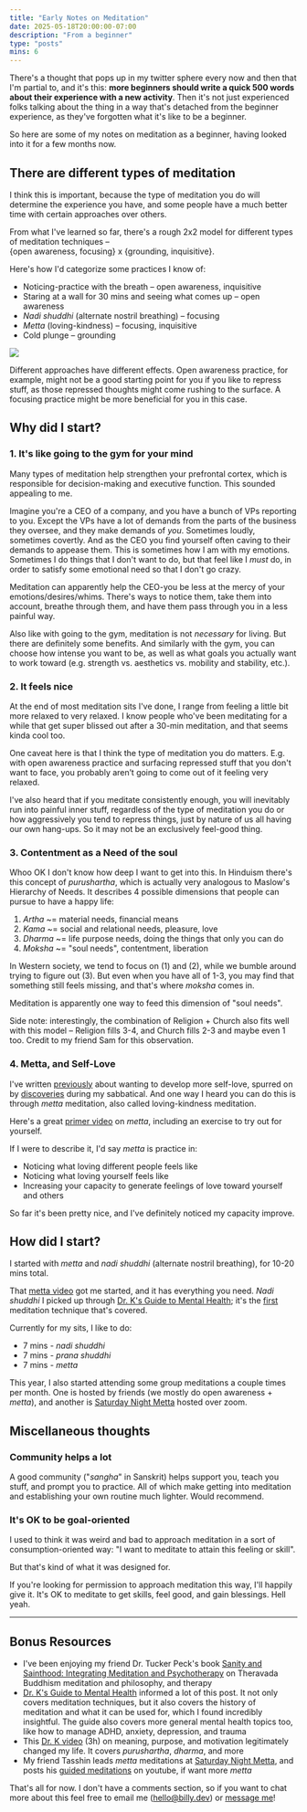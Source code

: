 ```yaml
---
title: "Early Notes on Meditation"
date: 2025-05-18T20:00:00-07:00
description: "From a beginner"
type: "posts"
mins: 6
---
```


There's a thought that pops up in my twitter sphere every now and then that I'm partial to, and it's this: **more beginners should write a quick 500 words about their experience with a new activity**. Then it's not just experienced folks talking about the thing in a way that's detached from the beginner experience, as they've forgotten what it's like to be a beginner.

So here are some of my notes on meditation as a beginner, having looked into it for a few months now.

## There are different types of meditation

I think this is important, because the type of meditation you do will determine the experience you have, and some people have a much better time with certain approaches over others.

From what I've learned so far, there's a rough 2x2 model for different types of meditation techniques –  
{open awareness, focusing} x {grounding, inquisitive}.

Here's how I'd categorize some practices I know of:
* Noticing-practice with the breath – open awareness, inquisitive
* Staring at a wall for 30 mins and seeing what comes up – open awareness
* _Nadi shuddhi_ (alternate nostril breathing) – focusing
* _Metta_ (loving-kindness) – focusing, inquisitive
* Cold plunge – grounding

<img src="https://byoung-blog.s3.us-west-1.amazonaws.com/2025-05-18-meditation-2x2-filled.jpg">

Different approaches have different effects. Open awareness practice, for example, might not be a good starting point for you if you like to repress stuff, as those repressed thoughts might come rushing to the surface. A focusing practice might be more beneficial for you in this case.

## Why did I start?

### 1. It's like going to the gym for your mind  

Many types of meditation help strengthen your prefrontal cortex, which is responsible for decision-making and executive function. This sounded appealing to me.

Imagine you're a CEO of a company, and you have a bunch of VPs reporting to you. Except the VPs have a lot of demands from the parts of the business they oversee, and they make demands of _you_. Sometimes loudly, sometimes covertly. And as the CEO you find yourself often caving to their demands to appease them. This is sometimes how I am with my emotions. Sometimes I do things that I don't want to do, but that feel like I _must_ do, in order to satisfy some emotional need so that I don't go crazy.

Meditation can apparently help the CEO-you be less at the mercy of your emotions/desires/whims. There's ways to notice them, take them into account, breathe through them, and have them pass through you in a less painful way.

Also like with going to the gym, meditation is not _necessary_ for living. But there are definitely some benefits. And similarly with the gym, you can choose how intense you want to be, as well as what goals you actually want to work toward (e.g. strength vs. aesthetics vs. mobility and stability, etc.).

### 2. It feels nice

At the end of most meditation sits I've done, I range from feeling a little bit more relaxed to very relaxed. I know people who've been meditating for a while that get super blissed out after a 30-min meditation, and that seems kinda cool too.

One caveat here is that I think the type of meditation you do matters. E.g. with open awareness practice and surfacing repressed stuff that you don't want to face, you probably aren’t going to come out of it feeling very relaxed.

I've also heard that if you meditate consistently enough, you will inevitably run into painful inner stuff, regardless of the type of meditation you do or how aggressively you tend to repress things, just by nature of us all having our own hang-ups. So it may not be an exclusively feel-good thing.

### 3. Contentment as a Need of the soul

Whoo OK I don't know how deep I want to get into this. In Hinduism there's this concept of _purushartha_, which is actually very analogous to Maslow's Hierarchy of Needs. It describes 4 possible dimensions that people can pursue to have a happy life:
1. _Artha_ ~= material needs, financial means
1. _Kama_ ~= social and relational needs, pleasure, love
1. _Dharma_ ~= life purpose needs, doing the things that only you can do
1. _Moksha_ ~= "soul needs", contentment, liberation

In Western society, we tend to focus on (1) and (2), while we bumble around trying to figure out (3). But even when you have all of 1-3, you may find that something still feels missing, and that's where _moksha_ comes in.

Meditation is apparently one way to feed this dimension of "soul needs".

Side note: interestingly, the combination of Religion + Church also fits well with this model – Religion fills 3-4, and Church fills 2-3 and maybe even 1 too. Credit to my friend Sam for this observation.

### 4. Metta, and Self-Love

I've written <a target="_blank" href="https://billy.dev/posts/sabbatical-notes/5/">previously</a> about wanting to develop more self-love, spurred on by <a target="_blank" href="https://billy.dev/posts/sabbatical-notes/recap1/">discoveries</a> during my sabbatical. And one way I heard you can do this is through _metta_ meditation, also called loving-kindness meditation.

Here's a great <a target="_blank" href="https://www.youtube.com/watch?v=FQ1d5rC062c">primer video</a> on _metta_, including an exercise to try out for yourself.

If I were to describe it, I'd say _metta_ is practice in:
* Noticing what loving different people feels like
* Noticing what loving yourself feels like
* Increasing your capacity to generate feelings of love toward yourself and others

So far it's been pretty nice, and I've definitely noticed my capacity improve.

## How did I start?

I started with _metta_ and _nadi shuddhi_ (alternate nostril breathing), for 10-20 mins total.

That <a target="_blank" href="https://www.youtube.com/watch?v=FQ1d5rC062c">metta video</a> got me started, and it has everything you need. _Nadi shuddhi_ I picked up through <a target="_blank" href="https://www.healthygamer.gg/about/guide">Dr. K's Guide to Mental Health</a>; it's the <a target="_blank" href="https://coaching.healthygamer.gg/guide/meditations/nadi-shuddhi">first</a> meditation technique that's covered. 

Currently for my sits, I like to do:
* 7 mins - _nadi shuddhi_
* 7 mins - _prana shuddhi_
* 7 mins - _metta_

This year, I also started attending some group meditations a couple times per month. One is hosted by friends (we mostly do open awareness + _metta_), and another is <a target="_blank" href="https://serviceguild.fun/saturday-night-metta/">Saturday Night Metta</a> hosted over zoom.

## Miscellaneous thoughts

### Community helps a lot
A good community ("_sangha_" in Sanskrit) helps support you, teach you stuff, and prompt you to practice. All of which make getting into meditation and establishing your own routine much lighter. Would recommend.

### It's OK to be goal-oriented
I used to think it was weird and bad to approach meditation in a sort of consumption-oriented way: "I want to meditate to attain this feeling or skill".

But that's kind of what it was designed for.

If you're looking for permission to approach meditation this way, I'll happily give it. It's OK to meditate to get skills, feel good, and gain blessings. Hell yeah.  

<hr>

## Bonus Resources
* I've been enjoying my friend Dr. Tucker Peck's book <a target="_blank" href="https://www.amazon.com/dp/B0DXJ12JV7">Sanity and Sainthood: Integrating Meditation and Psychotherapy</a> on Theravada Buddhism meditation and philosophy, and therapy
* <a target="_blank" href="https://www.healthygamer.gg/about/guide">Dr. K's Guide to Mental Health</a> informed a lot of this post. It not only covers meditation techniques, but it also covers the history of meditation and what it can be used for, which I found incredibly insightful. The guide also covers more general mental health topics too, like how to manage ADHD, anxiety, depression, and trauma
* This <a target="_blank" href="https://www.youtube.com/watch?v=AiXiyLJz8-U">Dr. K video</a> (3h) on meaning, purpose, and motivation legitimately changed my life. It covers _purushartha_, _dharma_, and more
* My friend Tasshin leads _metta_ meditations at <a target="_blank" href="https://serviceguild.fun/saturday-night-metta/">Saturday Night Metta</a>, and posts his <a target="_blank" href="https://www.youtube.com/playlist?list=PLXcbtcE8U1ze4UPgoYh72jgyhj4TIM_l7">guided meditations</a> on youtube, if want more _metta_

That's all for now. I don't have a comments section, so if you want to chat more about this feel free to email me (hello@billy.dev) or [message me](https://x.com/billyisyoung)!
